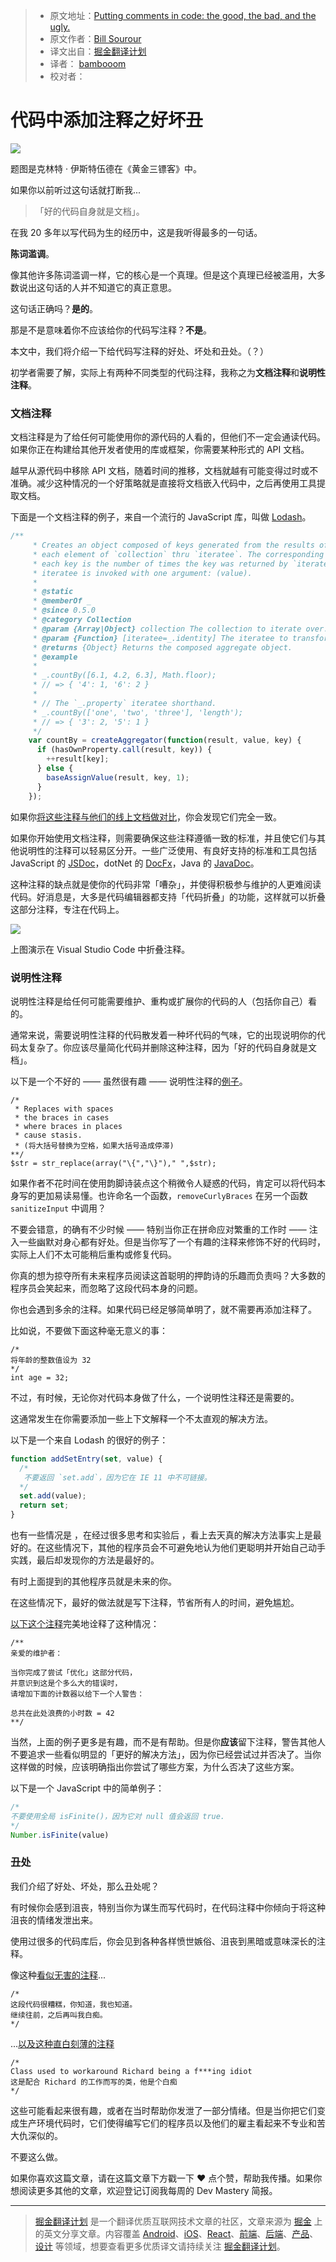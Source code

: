 > * 原文地址：[Putting comments in code: the good, the bad, and the ugly.](https://medium.freecodecamp.com/code-comments-the-good-the-bad-and-the-ugly-be9cc65fbf83)
> * 原文作者：[Bill Sourour](https://medium.freecodecamp.com/@BillSourour?source=post_header_lockup)
> * 译文出自：[掘金翻译计划](https://github.com/xitu/gold-miner)
> * 译者： [bambooom](https://github.com/bambooom)
> * 校对者：

# 代码中添加注释之好坏丑

![](https://cdn-images-1.medium.com/max/1000/1*ddM-OL7PF36NZ6QYCa95bQ.jpeg) 

题图是克林特 · 伊斯特伍德在《黄金三镖客》中。


如果你以前听过这句话就打断我...

> 「好的代码自身就是文档」。

在我 20 多年以写代码为生的经历中，这是我听得最多的一句话。

**陈词滥调**。

像其他许多陈词滥调一样，它的核心是一个真理。但是这个真理已经被滥用，大多数说出这句话的人并不知道它的真正意思。

这句话正确吗？**是的**。

那是不是意味着你不应该给你的代码写注释？**不是**。

本文中，我们将介绍一下给代码写注释的好处、坏处和丑处。（？）

初学者需要了解，实际上有两种不同类型的代码注释，我称之为**文档注释**和**说明性注释**。

### 文档注释 ###

文档注释是为了给任何可能使用你的源代码的人看的，但他们不一定会通读代码。如果你正在构建给其他开发者使用的库或框架，你需要某种形式的 API 文档。

越早从源代码中移除 API 文档，随着时间的推移，文档就越有可能变得过时或不准确。减少这种情况的一个好策略就是直接将文档嵌入代码中，之后再使用工具提取文档。

下面是一个文档注释的例子，来自一个流行的 JavaScript 库，叫做 [Lodash](https://lodash.com)。

```javascript
/**
     * Creates an object composed of keys generated from the results of running
     * each element of `collection` thru `iteratee`. The corresponding value of
     * each key is the number of times the key was returned by `iteratee`. The
     * iteratee is invoked with one argument: (value).
     *
     * @static
     * @memberOf _
     * @since 0.5.0
     * @category Collection
     * @param {Array|Object} collection The collection to iterate over.
     * @param {Function} [iteratee=_.identity] The iteratee to transform keys.
     * @returns {Object} Returns the composed aggregate object.
     * @example
     *
     * _.countBy([6.1, 4.2, 6.3], Math.floor);
     * // => { '4': 1, '6': 2 }
     *
     * // The `_.property` iteratee shorthand.
     * _.countBy(['one', 'two', 'three'], 'length');
     * // => { '3': 2, '5': 1 }
     */
    var countBy = createAggregator(function(result, value, key) {
      if (hasOwnProperty.call(result, key)) {
        ++result[key];
      } else {
        baseAssignValue(result, key, 1);
      }
    });
```

如果你[将这些注释与他们的线上文档做对比](https://lodash.com/docs/#countBy)，你会发现它们完全一致。

如果你开始使用文档注释，则需要确保这些注释遵循一致的标准，并且使它们与其他说明性的注释可以轻易区分开。一些广泛使用、有良好支持的标准和工具包括 JavaScript 的 [JSDoc](http://usejsdoc.org)，dotNet 的 [DocFx](https://github.com/dotnet/docfx)，Java 的 [JavaDoc](http://www.oracle.com/technetwork/java/javase/documentation/index-jsp-135444.html)。

这种注释的缺点就是使你的代码非常「嘈杂」，并使得积极参与维护的人更难阅读代码。好消息是，大多是代码编辑器都支持「代码折叠」的功能，这样就可以折叠这部分注释，专注在代码上。

![](https://cdn-images-1.medium.com/max/800/1*o9d-IZKFtlHf4ycY_n4H2Q.gif) 

上图演示在 Visual Studio Code 中折叠注释。

### 说明性注释 ###

说明性注释是给任何可能需要维护、重构或扩展你的代码的人（包括你自己）看的。

通常来说，需要说明性注释的代码散发着一种坏代码的气味，它的出现说明你的代码太复杂了。你应该尽量简化代码并删除这种注释，因为「好的代码自身就是文档」。

以下是一个不好的 —— 虽然很有趣 —— 说明性注释的[例子](http://stackoverflow.com/a/766363)。

```
/* 
 * Replaces with spaces 
 * the braces in cases 
 * where braces in places 
 * cause stasis.
 * (将大括号替换为空格，如果大括号造成停滞)
**/ 
$str = str_replace(array("\{","\}")," ",$str);
```

如果作者不花时间在使用韵脚诗装点这个稍微令人疑惑的代码，肯定可以将代码本身写的更加易读易懂。也许命名一个函数，`removeCurlyBraces` 在另一个函数 `sanitizeInput` 中调用？

不要会错意，的确有不少时候 —— 特别当你正在拼命应对繁重的工作时 —— 注入一些幽默对身心都有好处。但是当你写了一个有趣的注释来修饰不好的代码时，实际上人们不太可能稍后重构或修复代码。

你真的想为掠夺所有未来程序员阅读这首聪明的押韵诗的乐趣而负责吗？大多数的程序员会笑起来，而忽略了这段代码本身的问题。

你也会遇到多余的注释。如果代码已经足够简单明了，就不需要再添加注释了。

比如说，不要做下面这种毫无意义的事：

```
/*
将年龄的整数值设为 32
*/
int age = 32;
```

不过，有时候，无论你对代码本身做了什么，一个说明性注释还是需要的。

这通常发生在你需要添加一些上下文解释一个不太直观的解决方法。

以下是一个来自 Lodash 的很好的例子：

```javascript
function addSetEntry(set, value) {   
  /* 
   不要返回 `set.add`，因为它在 IE 11 中不可链接。
  */  
  set.add(value);    
  return set;  
}
```

也有一些情况是 ，在经过很多思考和实验后 ，看上去天真的解决方法事实上是最好的。在这些情况下，其他的程序员会不可避免地认为他们更聪明并开始自己动手实践，最后却发现你的方法是最好的。

有时上面提到的其他程序员就是未来的你。

在这些情况下，最好的做法就是写下注释，节省所有人的时间，避免尴尬。

[以下这个注释](http://stackoverflow.com/a/482129)完美地诠释了这种情况：

```
/**
亲爱的维护者：

当你完成了尝试「优化」这部分代码，
并意识到这是个多么大的错误时，
请增加下面的计数器以给下一个人警告：

总共在此处浪费的小时数 = 42
**/
```

当然，上面的例子更多是有趣，而不是有帮助。但是你**应该**留下注释，警告其他人不要追求一些看似明显的「更好的解决方法」，因为你已经尝试过并否决了。当你这样做的时候，应该明确指出你尝试了哪些方案，为什么否决了这些方案。

以下是一个 JavaScript 中的简单例子：

```javascript
/* 
不要使用全局 isFinite()，因为它对 null 值会返回 true.
*/
Number.isFinite(value)
```

### 丑处 ###

我们介绍了好处、坏处，那么丑处呢？

有时候你会感到沮丧，特别当你为谋生而写代码时，在代码注释中你倾向于将这种沮丧的情绪发泄出来。

使用过很多的代码库后，你会见到各种各样愤世嫉俗、沮丧到黑暗或意味深长的注释。

像这种[看似无害的注释](http://stackoverflow.com/a/185550)...

```
/*
这段代码很糟糕，你知道，我也知道。
继续往前，之后再叫我白痴。
*/
```

...[以及这种直白刻薄的注释](http://stackoverflow.com/a/184673)

```
/* 
Class used to workaround Richard being a f***ing idiot
这是配合 Richard 的工作而写的类，他是个白痴
*/
```

这些可能看起来很有趣，或者在当时帮助你发泄了一部分情绪。但是当你把它们变成生产环境代码时，它们使得编写它们的程序员以及他们的雇主看起来不专业和苦大仇深似的。

不要这么做。


如果你喜欢这篇文章，请在这篇文章下方戳一下 ❤ 点个赞，帮助我传播。如果你想阅读更多其他的文章，欢迎登记订阅我每周的 Dev Mastery 简报。

---

> [掘金翻译计划](https://github.com/xitu/gold-miner) 是一个翻译优质互联网技术文章的社区，文章来源为 [掘金](https://juejin.im) 上的英文分享文章。内容覆盖 [Android](https://github.com/xitu/gold-miner#android)、[iOS](https://github.com/xitu/gold-miner#ios)、[React](https://github.com/xitu/gold-miner#react)、[前端](https://github.com/xitu/gold-miner#前端)、[后端](https://github.com/xitu/gold-miner#后端)、[产品](https://github.com/xitu/gold-miner#产品)、[设计](https://github.com/xitu/gold-miner#设计) 等领域，想要查看更多优质译文请持续关注 [掘金翻译计划](https://github.com/xitu/gold-miner)。
